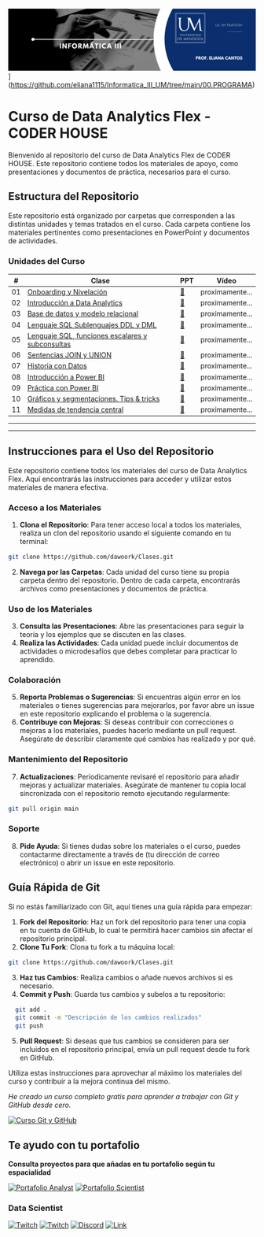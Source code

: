 ![https://dawoork.com/retos/](./[![Ir al Programa](https://github.com/eliana1115/Informatica_III_UM/blob/main/Images/banner_clas.jpg?raw=true)](https://github.com/eliana1115/Informatica_III_UM/tree/main/00.PROGRAMA)

 
 # Curso de Data Analytics Flex - CODER HOUSE
 
 Bienvenido al repositorio del curso de Data Analytics Flex de CODER HOUSE. Este repositorio contiene todos los materiales de apoyo, como presentaciones y documentos de práctica, necesarios para el curso.
 
 ## Estructura del Repositorio
 Este repositorio está organizado por carpetas que corresponden a las distintas unidades y temas tratados en el curso. Cada carpeta contiene los materiales pertinentes como presentaciones en PowerPoint y documentos de actividades.
 
 ### Unidades del Curso
 
 | # | Clase | PPT | Vídeo | 
 |---|-----------|------------|-------|
 |01|[Onboarding y Nivelación](https://github.com/dawoork/Clases/tree/main/01.%20Onboarding%20y%20Nivelacion)|[📝](https://docs.google.com/presentation/d/1vVR9EUBs1PH2_s8HQ6IAIv0LXppqXuym/edit?usp=drive_link&ouid=114807045256561798882&rtpof=true&sd=true)|proximamente...|
 |02|[Introducción a Data Analytics](https://github.com/dawoork/Clases/tree/main/02.%20Introducci%C3%B3n%20a%20Data%20Analytics)|[📝](https://docs.google.com/presentation/d/1p_jjGJIxEh2FL-yAsrziH_FlmHybcrnC/edit?usp=drive_link&ouid=114807045256561798882&rtpof=true&sd=true)|proximamente...|
 |03|[Base de datos y modelo relacional](https://github.com/dawoork/Clases/tree/main/03.%20Base%20de%20datos%20y%20modelo%20relacional)|[📝](https://docs.google.com/presentation/d/19PAXnxiz7ZLgt_1s0y4G7GA0Vw3dT89-/edit?usp=drive_link&ouid=114807045256561798882&rtpof=true&sd=true)|proximamente...|
 |04|[Lenguaje SQL Sublenguajes DDL y DML](https://github.com/dawoork/Clases/tree/main/04.%20Lenguaje%20SQL%20Sublenguajes%20DDL%20y%20DML)|[📝](https://docs.google.com/presentation/d/16FnlmxRiRR88p1FciP9vdc6MOZEdb154/edit?usp=drive_link&ouid=114807045256561798882&rtpof=true&sd=true)|proximamente...|
 |05|[Lenguaje SQL, funciones escalares y subconsultas](https://github.com/dawoork/Clases/tree/main/05.%20Lenguaje%20SQL%2C%20funciones%20escalares%20y%20subconsultas)|[📝](https://docs.google.com/presentation/d/1W4dhvCvy9ekucJdbU1QIlzsUpfz1yzni/edit?usp=drive_link&ouid=114807045256561798882&rtpof=true&sd=true)|proximamente...|
 |06|[Sentencias JOIN y UNION](https://github.com/dawoork/Clases/tree/main/06.%20Lenguaje%20%20SQL%2C%20Sentencias%20JOIN%20y%20UNION)|[📝](https://docs.google.com/presentation/d/1M0XDwBkn6ONKCbzTONet7eND-N3XJr4p/edit?usp=drive_link&ouid=114807045256561798882&rtpof=true&sd=true)|proximamente...|
 |07|[Historia con Datos](https://github.com/dawoork/Clases_DA/tree/main/07.%20Historia%20con%20Datos)|[📝](https://docs.google.com/presentation/d/1ZvmOxDrwhztN2bXArqdNAmS1jjq4JJBu/edit?usp=drive_link&ouid=114807045256561798882&rtpof=true&sd=true)|proximamente...|
 |08|[Introducción a Power BI](https://github.com/dawoork/Clases/tree/main/08.%20Introducci%C3%B3n%20a%20Power%20BI)|[📝](https://docs.google.com/presentation/d/1mxlsX-7dzNlYUmglxZagYndBQuQZczV5/edit?usp=drive_link&ouid=114807045256561798882&rtpof=true&sd=true)|proximamente...|
 |09|[Práctica con Power BI](https://github.com/dawoork/Clases/tree/main/09.%20Pr%C3%A1ctica%20con%20Power%20BI)|[📝](https://docs.google.com/presentation/d/1BfYq2aWrzPgrAGCQfAjgJdi34IWKvOMk/edit?usp=drive_link&ouid=114807045256561798882&rtpof=true&sd=true)|proximamente...|
 |10|[Gráficos y segmentaciones. Tips & tricks](https://github.com/dawoork/Clases/tree/main/10.%20Gr%C3%A1ficos%20y%20segmentaciones.%20Tips%20%26%20tricks)|[📝](https://docs.google.com/presentation/d/1jonaWvRUOfWkiVPMlAzK7lzdWgh7xX0f/edit?usp=drive_link&ouid=114807045256561798882&rtpof=true&sd=true)|proximamente...|
 |11|[Medidas de tendencia central](https://github.com/dawoork/Clases/tree/main/11.%20Medidas%20de%20tendencia%20central)|[📝](https://docs.google.com/presentation/d/1pQLKg54Lb-oGCyvvgiW7McGVimmq4_KG/edit?usp=drive_link&ouid=114807045256561798882&rtpof=true&sd=true)|proximamente...|
 
 ---
 ---
 
 ## Instrucciones para el Uso del Repositorio
 
 Este repositorio contiene todos los materiales del curso de Data Analytics Flex. Aquí encontrarás las instrucciones para acceder y utilizar estos materiales de manera efectiva.
 
 ### Acceso a los Materiales
 
 1. **Clona el Repositorio**: Para tener acceso local a todos los materiales, realiza un clon del repositorio usando el siguiente comando en tu terminal:
 
  ```bash
 git clone https://github.com/dawoork/Clases.git
  ```
 
 2. **Navega por las Carpetas**: Cada unidad del curso tiene su propia carpeta dentro del repositorio. Dentro de cada carpeta, encontrarás archivos como presentaciones y documentos de práctica.
 
 ### Uso de los Materiales
 
 3. **Consulta las Presentaciones**: Abre las presentaciones para seguir la teoría y los ejemplos que se discuten en las clases.
 4. **Realiza las Actividades**: Cada unidad puede incluir documentos de actividades o microdesafíos que debes completar para practicar lo aprendido.
 
 ### Colaboración
 
 5. **Reporta Problemas o Sugerencias**: Si encuentras algún error en los materiales o tienes sugerencias para mejorarlos, por favor abre un issue en este repositorio explicando el problema o la sugerencia.
 6. **Contribuye con Mejoras**: Si deseas contribuir con correcciones o mejoras a los materiales, puedes hacerlo mediante un pull request. Asegúrate de describir claramente qué cambios has realizado y por qué.
 
 ### Mantenimiento del Repositorio
 
 7. **Actualizaciones**: Periodicamente revisaré el repositorio para añadir mejoras y actualizar materiales. Asegúrate de mantener tu copia local sincronizada con el repositorio remoto ejecutando regularmente:
 
  ```bash
 git pull origin main
  ```
 
 ### Soporte
 
 8. **Pide Ayuda**: Si tienes dudas sobre los materiales o el curso, puedes contactarme directamente a través de (tu dirección de correo electrónico) o abrir un issue en este repositorio.
 
 ## Guía Rápida de Git
 
 Si no estás familiarizado con Git, aquí tienes una guía rápida para empezar:
 
 1. **Fork del Repositorio**: Haz un fork del repositorio para tener una copia en tu cuenta de GitHub, lo cual te permitirá hacer cambios sin afectar el repositorio principal.
 2. **Clone Tu Fork**: Clona tu fork a tu máquina local:
 
  ```bash
 git clone https://github.com/dawoork/Clases.git
  ```
 
 3. **Haz tus Cambios**: Realiza cambios o añade nuevos archivos si es necesario.
 4. **Commit y Push**: Guarda tus cambios y subelos a tu repositorio:
 
  ```bash
    git add .
    git commit -m "Descripción de los cambios realizados"
    git push
 ```
 
 5. **Pull Request**: Si deseas que tus cambios se consideren para ser incluidos en el repositorio principal, envía un pull request desde tu fork en GitHub.
 
 Utiliza estas instrucciones para aprovechar al máximo los materiales del curso y contribuir a la mejora continua del mismo.
 
 
 *He creado un curso completo gratis para aprender a trabajar con Git y GitHub desde cero.*
 
 [![Curso Git y GitHub](https://img.shields.io/github/stars/dawoork/git-hello?label=Curso%20Git%20GitHub&style=social)](https://github.com/dawoork/git-hello)
 
 ## Te ayudo con tu portafolio 
 
 **Consulta proyectos para que añadas en tu portafolio según tu espacialidad** 
 
 [![Portafolio Analyst](https://img.shields.io/github/stars/dawoork/portafolio-analyst?label=Portafolio%20Analyst&style=social)](https://github.com/dawoork/portafolio-analyst) [![Portafolio Scientist](https://img.shields.io/github/stars/dawoork/portafolio-scientist?label=Portafolio%20scientist&style=social)](https://github.com/dawoork/portafolio-scientist) 
 
 
 ### Data Scientist
 
 [![Twitch](https://img.shields.io/badge/Twitch-Retos_en_directo-9146FF?style=for-the-badge&logo=twitch&logoColor=white&labelColor=101010)](https://twitch.tv/dawoork)
 [![Twitch](https://img.shields.io/badge/Twitch-Retos_en_directo-9146FF?style=for-the-badge&logo=twitch&logoColor=white&labelColor=101010)](https://twitch.tv/leanaraque)
 [![Discord](https://img.shields.io/badge/Discord-Chat_comunidad-5865F2?style=for-the-badge&logo=discord&logoColor=white&labelColor=101010)](https://dawoork.com/discord)
 [![Link](https://img.shields.io/badge/Links_de_interés-dawoork.com-39E09B?style=for-the-badge&logo=Linktree&logoColor=white&labelColor=101010)](https://dawoork.com)
